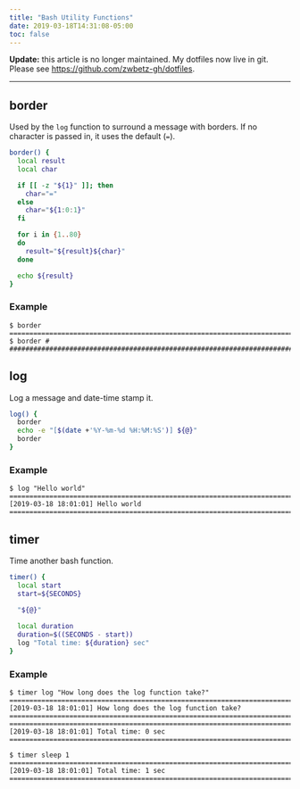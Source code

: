 ```yaml
---
title: "Bash Utility Functions"
date: 2019-03-18T14:31:08-05:00
toc: false
---
```


**Update:** this article is no longer maintained. My dotfiles now live in git. Please see <https://github.com/zwbetz-gh/dotfiles>.

---

## border

Used by the `log` function to surround a message with borders. If no character is passed in, it uses the default (`=`).  

```bash
border() {
  local result
  local char

  if [[ -z "${1}" ]]; then
    char="="
  else
    char="${1:0:1}"
  fi 

  for i in {1..80}
  do
    result="${result}${char}"
  done

  echo ${result}
}

```

### Example

```
$ border
================================================================================
$ border #
################################################################################
```

## log

Log a message and date-time stamp it. 

```bash
log() {
  border
  echo -e "[$(date +'%Y-%m-%d %H:%M:%S')] ${@}"
  border
}
```

### Example

```
$ log "Hello world"
================================================================================
[2019-03-18 18:01:01] Hello world
================================================================================
```

## timer

Time another bash function. 

```bash
timer() {
  local start
  start=${SECONDS}

  "${@}"
  
  local duration
  duration=$((SECONDS - start))
  log "Total time: ${duration} sec"
}

```

### Example

```
$ timer log "How long does the log function take?"
================================================================================
[2019-03-18 18:01:01] How long does the log function take?
================================================================================
================================================================================
[2019-03-18 18:01:01] Total time: 0 sec
================================================================================
```

```
$ timer sleep 1
================================================================================
[2019-03-18 18:01:01] Total time: 1 sec
================================================================================
```
